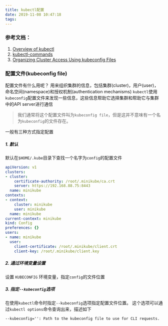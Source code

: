 ```yaml
---
title: kubectl配置
date: 2019-11-08 10:47:18
tags:
---
```


### 参考文档：
1. [Overview of kubectl](https://kubernetes.io/docs/reference/kubectl/overview/)
2. [kubectl-commands](https://kubernetes.io/docs/reference/generated/kubectl/kubectl-commands)
3. [Organizing Cluster Access Using kubeconfig Files](https://kubernetes.io/docs/concepts/configuration/organize-cluster-access-kubeconfig/)

### 配置文件(kubeconfig file)
配置文件有什么用呢？
用来组织集群的信息，包括集群(cluster)，用户(user)，命名空间(namespace)和授权机制(authentication mechanisms)
`kubectl`使用`kubeconfig`配置文件来发现一些信息，这些信息帮助它选择集群和帮助它与集群中的API server进行通信

>我们通常将这个配置文件叫为`kubeconfig file`，但是这并不意味有一个名为`kubeconfig`的文件存在。

一般有三种方式指定配置
##### 1. 默认
默认在`$HOME/.kube`目录下查找一个名字为`config`的配置文件
```yaml
apiVersion: v1
clusters:
- cluster:
    certificate-authority: /root/.minikube/ca.crt
    server: https://192.168.88.75:8443
  name: minikube
contexts:
- context:
    cluster: minikube
    user: minikube
  name: minikube
current-context: minikube
kind: Config
preferences: {}
users:
- name: minikube
  user:
    client-certificate: /root/.minikube/client.crt
    client-key: /root/.minikube/client.key

```

##### 2. 通过环境变量设置
设置 `KUBECONFIG` 环境变量，指定`config`的文件位置

##### 3. 指定`--kubeconfig`选项
在使用`kubectl`命令时指定`--kubeconfig`选项指定配置文件位置。
这个选项可以通过`kubectl options`命令查询出来，描述如下
```
--kubeconfig='': Path to the kubeconfig file to use for CLI requests.
```